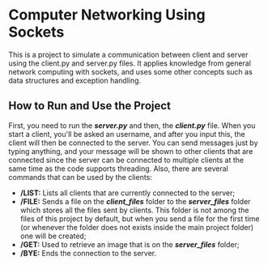 # Computer Networking Using Sockets
This is a project to simulate a communication between client and server using the client.py and server.py files. It applies knowledge from general network computing with sockets, and uses some other concepts such as data structures and exception handling.

## How to Run and Use the Project
First, you need to run the ***server.py*** and then, the ***client.py*** file. When you start a client, you'll be asked an username, and after you input this, the client will then be connected to the server. You can send messages just by typing anything, and your message will be shown to other clients that are connected since the server can be connected to multiple clients at the same time as the code supports threading. Also, there are several commands that can be used by the clients:
- **/LIST:** Lists all clients that are currently connected to the server;
- **/FILE:** Sends a file on the ***client_files*** folder to the ***server_files*** folder which stores all the files sent by clients. This folder is not among the files of this project by default, but when you send a file for the first time (or whenever the folder does not exists inside the main project folder) one will be created;
- **/GET:** Used to retrieve an image that is on the ***server_files*** folder;
- **/BYE:** Ends the connection to the server.
